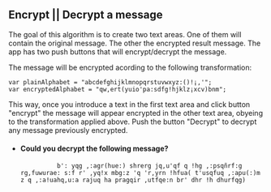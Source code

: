 ## Encrypt || Decrypt a message ##

The goal of this algorithm is to create two text areas. One of them will contain the original message. The other the encrypted result message. The app has two push buttons that will encrypt/decrypt the message.

The message will be encrypted acording to the following transformation:
```
var plainAlphabet = "abcdefghijklmnopqrstuvwxyz:()!¡,'";
var encryptedAlphabet = "qw,ert(yuio'pa:sdfg!hjklz¡xcv)bnm";

```

This way, once you introduce a text in the first text area and click button "encrypt" the message will appear encrypted in the other text area, obyeing to the transformation applied above. Push the button "Decrypt" to decrypt any message previously encrypted.

* #### Could you decrypt the following message? ####


                b': yqg ,:agr(hue:) shrerg jq,u'qf q !hg ,:psqñrf:g rg,fuwurae: s:f r' ,yq!x mbg:z 'q 'r,yrn !hfua( t'usqfuq ,:apu(:)m z q ,:a!uahq,u:a rajuq ha pragqir ,utfqe:n br' dhr !h dhurfqg)
